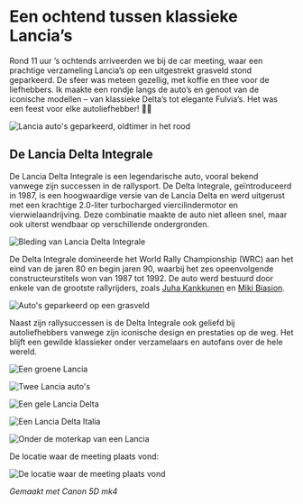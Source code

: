 # Een ochtend tussen klassieke Lancia’s

Rond 11 uur ’s ochtends arriveerden we bij de car meeting, waar een prachtige verzameling Lancia’s op een uitgestrekt grasveld stond geparkeerd. De sfeer was meteen gezellig, met koffie en thee voor de liefhebbers. Ik maakte een rondje langs de auto’s en genoot van de iconische modellen – van klassieke Delta’s tot elegante Fulvia’s. Het was een feest voor elke autoliefhebber! 🚗✨

![Lancia auto's geparkeerd, oldtimer in het rood](https://ik.imagekit.io/rhn00jwt/tr:w-900/2018-09-09-lancia-dag/lancia-dag-collage-04.jpg?updatedAt=1740950273796)



## De Lancia Delta Integrale
De Lancia Delta Integrale is een legendarische auto, vooral bekend vanwege zijn successen in de rallysport. De Delta Integrale, geïntroduceerd in 1987, is een hoogwaardige versie van de Lancia Delta en werd uitgerust met een krachtige 2.0-liter turbocharged viercilindermotor en vierwielaandrijving. Deze combinatie maakte de auto niet alleen snel, maar ook uiterst wendbaar op verschillende ondergronden.

![Bleding van Lancia Delta Integrale](https://ik.imagekit.io/rhn00jwt/tr:w-900/2018-09-09-lancia-dag/HN_2274-10.JPG?updatedAt=1740946290672)

De Delta Integrale domineerde het World Rally Championship (WRC) aan het eind van de jaren 80 en begin jaren 90, waarbij het zes opeenvolgende constructeurstitels won van 1987 tot 1992. De auto werd bestuurd door enkele van de grootste rallyrijders, zoals [Juha Kankkunen](https://nl.wikipedia.org/wiki/Juha_Kankkunen#1990-1992:_Lancia) en [Miki Biasion](https://nl.wikipedia.org/wiki/Miki_Biasion#1984-1991:_Lancia).

![Auto's geparkeerd op een grasveld](https://ik.imagekit.io/rhn00jwt/tr:w-900/2018-09-09-lancia-dag/lancia-dag-collage-03.jpg?updatedAt=1740950049025)

Naast zijn rallysuccessen is de Delta Integrale ook geliefd bij autoliefhebbers vanwege zijn iconische design en prestaties op de weg. Het blijft een gewilde klassieker onder verzamelaars en autofans over de hele wereld.

![Een groene Lancia](https://ik.imagekit.io/rhn00jwt/tr:w-900/2018-09-09-lancia-dag/HN_2267-08.JPG?updatedAt=1740946289792)

![Twee Lancia auto's](https://ik.imagekit.io/rhn00jwt/tr:w-900/2018-09-09-lancia-dag/lancia-dag-collage-01.jpg?updatedAt=1740949838524)

![Een gele Lancia Delta](https://ik.imagekit.io/rhn00jwt/tr:w-900/2018-09-09-lancia-dag/HN_2261-06.JPG?updatedAt=1740946287831)

![Een Lancia Delta Italia](https://ik.imagekit.io/rhn00jwt/tr:w-900/2018-09-09-lancia-dag/HN_2250-03.JPG?updatedAt=1740946288054)

![Onder de moterkap van een Lancia](https://ik.imagekit.io/rhn00jwt/tr:w-900/2018-09-09-lancia-dag/lancia-dag-collage-02.jpg?updatedAt=1740949838496)

De locatie waar de meeting plaats vond:

![De locatie waar de meeting plaats vond](https://ik.imagekit.io/rhn00jwt/tr:w-900/2018-09-09-lancia-dag/HN_2285-13.JPG?updatedAt=1740946287406)

*Gemaakt met Canon 5D mk4*